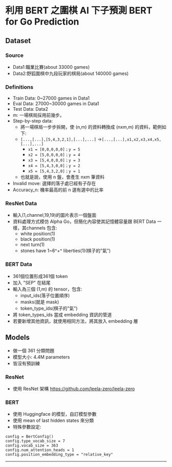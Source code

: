 利用 BERT 之圍棋 AI 下子預測
BERT for Go Prediction
===



## Dataset
### Source
* Data1:職業比賽(about 33000 games)
* Data2:野狐圍棋中九段玩家的棋局(about 140000 games)

### Definitions
* Train Data: 0~27000 games in Data1
* Eval Data: 27000~30000 games in Data1
* Test Data: Data2
* m: 一場棋局採用前幾步。
* Step-by-step data: 
    * 將一場棋局一步步拆開，使 (n,m) 的資料轉換成 (nxm,m) 的資料，範例如下:
    * `[...,[...],[5,4,3,2,1],[...],...]` ->`[...,[...],x1,x2,x3,x4,x5,[...],...]`
        * `x1 = [0,0,0,0,0]；y = 5`
        * `x2 = [5,0,0,0,0]；y = 4`
        * `x3 = [5,4,0,0,0]；y = 3`
        * `x4 = [5,4,3,0,0]；y = 2`
        * `x5 = [5,4,3,2,0]；y = 1`
    * 也就是說，使用 n 盤，會產生 nxm 筆資料
* Invalid move: 選擇的落子處已經有子存在
* Accuracy_n: 機率最高的前 n 選有選中的比率

### ResNet Data
* 輸入(1,channel,19,19)的圖片表示一個盤面
* 資料處理方式模仿 Alpha Go，但簡化內容使其記憶體容量跟 BERT Data 一樣，其channels 包含: 
    * white position(1)
    * black position(1)
    * next turn(1)
    * stones have 1~6^+^ liberties(1)(棋子的"氣")

### BERT Data
* 361個位置形成361個 token
* 加入 "SEP" 在結尾
* 輸入為三個 (1,m) 的 tensor，包含:
    * input_ids(落子位置順序)
    * masks(就是 mask)
    * token_type_ids(棋子的"氣")
* 將 token_types_ids 當成 embedding 資訊的管道
* 若要新增其他資訊，就使用相同方法，將其放入 embedding 層

## Models
* 做一個 361 分類問題
* 模型大小: 4.4M parameters
* 皆沒有預訓練

### ResNet
* 使用 ResNet 架構
https://github.com/leela-zero/leela-zero
### BERT
* 使用 Huggingface 的模型，自訂模型參數
* 使用 mean of last hidden states 來分類
* 特殊參數設定:
```python!
config = BertConfig()
config.type_vocab_size = 7
config.vocab_size = 363
config.num_attention_heads = 1
config.position_embedding_type = "relative_key"
```

---
